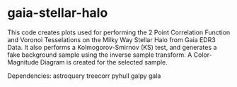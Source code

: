 # gaia-stellar-halo

This code creates plots used for performing the 2 Point Correlation Function and Voronoi Tesselations on the Milky Way Stellar Halo from Gaia EDR3 Data. It also performs a Kolmogorov-Smirnov (KS) test, and generates a fake background sample using the inverse sample transform. A Color-Magnitude Diagram is created for the selected sample.

Dependencies:
astroquery
treecorr
pyhull
galpy
gala
